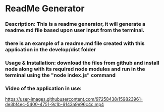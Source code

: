 # ReadMe Generator

### Description: This is a readme generator, it will generate a readme.md file based upon user input from the terminal.

### there is an example of a readme.md file created with this application in the develop/dist folder

### Usage & Installation:  download the files from github and install node along with its required node modules and run in the terminal using the "node index.js" command

### Video of the application in use: 

https://user-images.githubusercontent.com/97258438/159823961-de3bf4ec-5400-4751-9c1b-6143a9e96c4c.mp4

